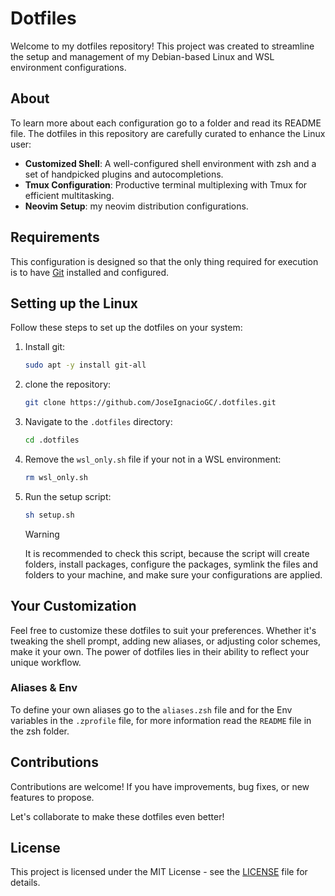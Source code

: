 # Dotfiles

Welcome to my dotfiles repository! This project was created to streamline the setup
and management of my Debian-based Linux and WSL environment configurations.

## About

To learn more about each configuration go to a folder and read its README file.
The dotfiles in this repository are carefully curated to enhance the Linux user:

- **Customized Shell**: A well-configured shell environment with zsh and a set of
  handpicked plugins and autocompletions.
- **Tmux Configuration**: Productive terminal multiplexing with Tmux for efficient
  multitasking.
- **Neovim Setup**: my neovim distribution configurations.

## Requirements

This configuration is designed so that the only thing required for execution
is to have [Git](https://git-scm.com/) installed and configured.

## Setting up the Linux

Follow these steps to set up the dotfiles on your system:

1. Install git:

   ```bash
   sudo apt -y install git-all
   ```

1. clone the repository:

   ```bash
   git clone https://github.com/JoseIgnacioGC/.dotfiles.git
   ```

1. Navigate to the `.dotfiles` directory:

   ```bash
   cd .dotfiles
   ```

1. Remove the `wsl_only.sh` file if your not in a WSL environment:

   ```bash
   rm wsl_only.sh
   ```

1. Run the setup script:

   ```bash
   sh setup.sh
   ```

   > [!Warning]
   >
   > It is recommended to check this script, because the script will create
   > folders, install packages, configure the packages, symlink the files
   > and folders to your machine, and make sure your configurations are applied.

## Your Customization

Feel free to customize these dotfiles to suit your preferences. Whether it's
tweaking the shell prompt, adding new aliases, or adjusting color schemes,
make it your own. The power of dotfiles lies in their ability to reflect
your unique workflow.

### Aliases & Env

To define your own aliases go to the `aliases.zsh` file and for the Env
variables in the `.zprofile` file, for more information read the `README`
file in the zsh folder.

## Contributions

Contributions are welcome! If you have improvements, bug fixes, or new features
to propose.

Let's collaborate to make these dotfiles even better!

## License

This project is licensed under the MIT License - see the
[LICENSE](https://opensource.org/license/mit/) file for details.
